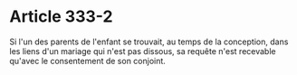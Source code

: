 # Article 333-2

Si l'un des parents de l'enfant se trouvait, au temps de la conception, dans les liens d'un mariage qui n'est pas dissous, sa requête n'est recevable qu'avec le consentement de son conjoint.